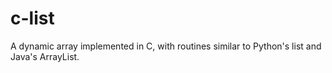 c-list
======

A dynamic array implemented in C, with routines similar to Python's list and Java's ArrayList.

